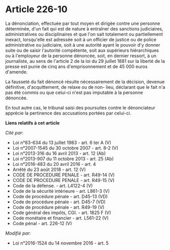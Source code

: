 # Article 226-10

La dénonciation, effectuée par tout moyen et dirigée contre une personne déterminée, d'un fait qui est de nature à entraîner
des sanctions judiciaires, administratives ou disciplinaires et que l'on sait totalement ou partiellement inexact,
lorsqu'elle est adressée soit à un officier de justice ou de police administrative ou judiciaire, soit à une autorité ayant
le pouvoir d'y donner suite ou de saisir l'autorité compétente, soit aux supérieurs hiérarchiques ou à l'employeur de la
personne dénoncée, soit, en dernier ressort, à un journaliste, au sens de l'article 2 de la loi du 29 juillet 1881 sur la
liberté de la presse  est punie de cinq ans d'emprisonnement et de 45 000 euros d'amende.

La fausseté du fait dénoncé résulte nécessairement de la décision, devenue définitive, d'acquittement, de relaxe ou de non-
lieu, déclarant que le fait n'a pas été commis ou que celui-ci n'est pas imputable à la personne dénoncée.

En tout autre cas, le tribunal saisi des poursuites contre le dénonciateur apprécie la pertinence des accusations portées par
celui-ci.

**Liens relatifs à cet article**

_Cité par_:

  - Loi n°83-634 du 13 juillet 1983 - art. 6 ter A (V)
  - Loi n°2007-1545 du 30 octobre 2007 - art. 8-2 (V)
  - Loi n°2013-316 du 16 avril 2013 - art. 12 (Ab)
  - Loi n°2013-907 du 11 octobre 2013 - art. 25 (Ab)
  - Loi n°2016-483 du 20 avril 2016 - art. 4
  - Arrêté du 23 août 2018 - art. 12 (V)
  - CODE DE PROCEDURE PENALE - art. R49-14 (V)
  - CODE DE PROCEDURE PENALE - art. R49-15 (V)
  - Code de la défense. - art. L4122-4 (V)
  - Code de la sécurité intérieure - art. L861-3 (V)
  - Code de procédure pénale - art. D45-13 (VD)
  - Code de procédure pénale - art. D45-7 (VD)
  - Code de procédure pénale - art. R49-19 (V)
  - Code général des impôts, CGI. - art. 1825 F (V)
  - Code monétaire et financier - art. L561-22 (V)
  - Code pénal - art. 226-12 (V)

_Modifié par_:

  - Loi n°2016-1524 du 14 novembre 2016 - art. 5
